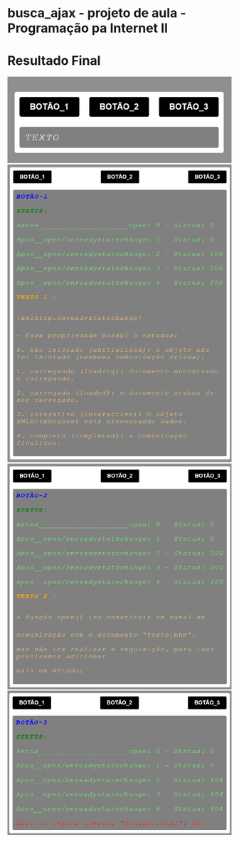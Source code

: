 # busca_ajax - projeto de aula - Programação pa Internet II

<h1>Resultado Final</h1>
<img src="image/image1.png" style=" width: 69.8rem;;" alt="image1" >
<img src="image/image2.png" alt="image2" >
<img src="image/image3.png" alt="image2" >
<img src="image/image4.png" alt="image2" >
